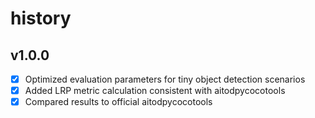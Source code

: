 # history

## v1.0.0

- [x] Optimized evaluation parameters for tiny object detection scenarios
- [x] Added LRP metric calculation consistent with aitodpycocotools
- [x] Compared results to official aitodpycocotools